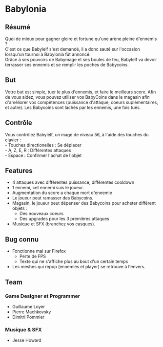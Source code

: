 # Babylonia

## Résumé
Quoi de mieux pour gagner gloire et fortune qu'une arène pleine d'ennemis ?</br>
C'est ce que Babylelf s'est demandé, il a donc sauté sur l'occasion lorsqu'un tournoi à Babylonia fût annoncé.</br>
Grâce à ses pouvoirs de Babymage et ses boules de feu, Babylelf va devoir terrasser ses ennemis et se remplir les poches de Babycoins.

## But
Votre but est simple, tuer le plus d'ennemis, et faire le meilleurs score.
Afin de vous aidez, vous pouvez utiliser vos BabyCoins dans le magasin afin d'améliorer vos compètences (puissance d'attaque, coeurs suplémentaires, et autre).
Les Babycoins sont lachés par les ennemis, une fois tués.

## Contrôle
Vous contrôlez Babylelf, un mage de niveau 56, à l'aide des touches du clavier :</br>
    - Touches directionelles : Se déplacer</br>
    - A, Z, E, R : Différentes attaques</br>
    - Espace : Confirmer l'achat de l'objet</br>

## Features
- 4 attaques avec différentes puissance, différentes cooldown</br>
- 1 ennemi, cet ennemi suis le joueur.</br>
- Augmentation du score a chaque mort d'ennemie</br>
- Le joueur peut ramasser des Babycoins.</br>
- Magasin, le joueur peut dépenser des Babycoins pour acheter différent objets :</br>
    - Des nouveaux coeurs</br>
    - Des upgrades pour les 3 premières attaques</br>
- Musique et SFX (branchez vos casques).</br>

## Bug connu
- Fonctionne mal sur Firefox</br>
    - Perte de FPS</br>
    - Texte qui ne s'affiche plus au bout d'un certain temps</br>
- Les meshes qui repop (ennemies et player) se retrouve à l'envers.

## Team
### Game Designer et Programmer
- Guillaume Loyer</br>
- Pierre Machkovsky</br>
- Dimitri Pommier</br>
### Musique & SFX
- Jesse Howard

